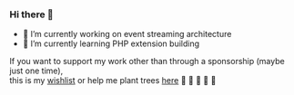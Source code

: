 <!--
![Banner](https://github.com/nick-zh/nick-zh/blob/master/jc.png)
-->

### Hi there 👋
- 🔭 I’m currently working on event streaming architecture
- 🌱 I’m currently learning PHP extension building

If you want to support my work other than through a sponsorship (maybe just one time),  
this is my [wishlist](https://amzn.to/3tSIPmJ) or help me plant trees [here](https://ecologi.com/nick-zh?r=5f563ec155e2050019f6daac) :pray: :evergreen_tree: :deciduous_tree: :evergreen_tree: :deciduous_tree:




<!--
![Nikazu's GitHub stats](https://github-readme-stats.vercel.app/api?username=nick-zh&count_private=true&show_icons=true&include_all_commits=true)

**nick-zh/nick-zh** is a ✨ _special_ ✨ repository because its `README.md` (this file) appears on your GitHub profile.

Here are some ideas to get you started:

- 🔭 I’m currently working on ...
- 🌱 I’m currently learning ...
- 👯 I’m looking to collaborate on ...
- 🤔 I’m looking for help with ...
- 💬 Ask me about ...
- 📫 How to reach me: ...
- 😄 Pronouns: ...
- ⚡ Fun fact: ...
-->

